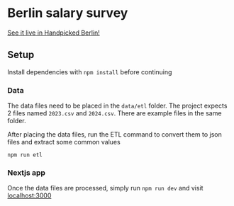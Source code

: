 # Berlin salary survey

[See it live in Handpicked Berlin!](https://handpickedberlin.com/berlin-salary-trends-2024-dashboard/)

## Setup

Install dependencies with `npm install` before continuing

### Data

The data files need to be placed in the `data/etl` folder. The project expects 2 files named `2023.csv` and `2024.csv`. There are example files in the same folder.

After placing the data files, run the ETL command to convert them to json files and extract some common values

```
npm run etl
```

### Nextjs app

Once the data files are processed, simply run `npm run dev` and visit [localhost:3000](http://localhost:3000)
